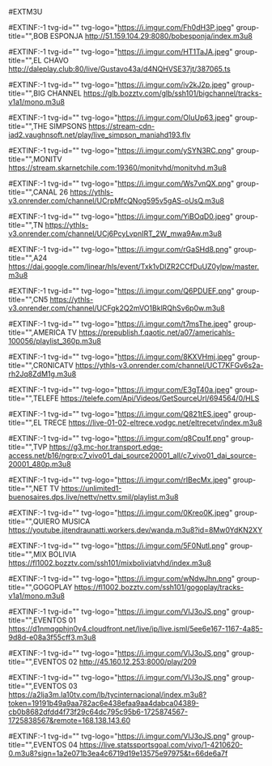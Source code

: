 #EXTM3U

#EXTINF:-1 tvg-id="" tvg-logo="https://i.imgur.com/Fh0dH3P.jpeg" group-title="",BOB ESPONJA
http://51.159.104.29:8080/bobesponja/index.m3u8

#EXTINF:-1 tvg-id="" tvg-logo="https://i.imgur.com/HT1TaJA.jpeg" group-title="",EL CHAVO
http://daleplay.club:80/live/Gustavo43a/d4NQHVSE37jt/387065.ts

#EXTINF:-1 tvg-id="" tvg-logo="https://i.imgur.com/iv2kJ2p.jpeg" group-title="",BIG CHANNEL 
https://glb.bozztv.com/glb/ssh101/bigchannel/tracks-v1a1/mono.m3u8

#EXTINF:-1 tvg-id="" tvg-logo="https://i.imgur.com/OIuUp63.jpeg" group-title="",THE SIMPSONS
https://stream-cdn-iad2.vaughnsoft.net/play/live_simpson_maniahd193.flv

#EXTINF:-1 tvg-id="" tvg-logo="https://i.imgur.com/ySYN3RC.png" group-title="",MONITV
https://stream.skarnetchile.com:19360/monitvhd/monitvhd.m3u8

#EXTINF:-1 tvg-id="" tvg-logo="https://i.imgur.com/Ws7vnQX.png" group-title="",CANAL 26
https://ythls-v3.onrender.com/channel/UCrpMfcQNog595v5gAS-oUsQ.m3u8

#EXTINF:-1 tvg-id="" tvg-logo="https://i.imgur.com/YiBOqD0.jpeg" group-title="",TN
https://ythls-v3.onrender.com/channel/UCj6PcyLvpnIRT_2W_mwa9Aw.m3u8

#EXTINF:-1 tvg-id="" tvg-logo="https://i.imgur.com/rGaSHd8.png" group-title="",A24
https://dai.google.com/linear/hls/event/Txk1vDlZR2CCfDuUZ0ylpw/master.m3u8

#EXTINF:-1 tvg-id="" tvg-logo="https://i.imgur.com/Q6PDUEF.png" group-title="",CN5
https://ythls-v3.onrender.com/channel/UCFgk2Q2mVO1BklRQhSv6p0w.m3u8

#EXTINF:-1 tvg-id="" tvg-logo="https://i.imgur.com/t7msThe.jpeg" group-title="",AMERICA TV
https://prepublish.f.qaotic.net/a07/americahls-100056/playlist_360p.m3u8

#EXTINF:-1 tvg-id="" tvg-logo="https://i.imgur.com/8KXVHmj.jpeg" group-title="",CR0NICATV
https://ythls-v3.onrender.com/channel/UCT7KFGv6s2a-rh2Jq8ZdM1g.m3u8

#EXTINF:-1 tvg-id="" tvg-logo="https://i.imgur.com/E3gT40a.jpeg" group-title="",TELEFE
https://telefe.com/Api/Videos/GetSourceUrl/694564/0/HLS

#EXTINF:-1 tvg-id="" tvg-logo="https://i.imgur.com/Q821tES.jpeg" group-title="",EL TRECE
https://live-01-02-eltrece.vodgc.net/eltrecetv/index.m3u8

#EXTINF:-1 tvg-id="" tvg-logo="https://i.imgur.com/q8Cpu1f.png" group-title="",TVP
https://g3.mc-hor.transport.edge-access.net/b16/ngrp:c7_vivo01_dai_source20001_all/c7_vivo01_dai_source-20001_480p.m3u8

#EXTINF:-1 tvg-id="" tvg-logo="https://i.imgur.com/rIBecMx.jpeg" group-title="",NET TV
https://unlimited1-buenosaires.dps.live/nettv/nettv.smil/playlist.m3u8

#EXTINF:-1 tvg-id="" tvg-logo="https://i.imgur.com/0Kreo0K.jpeg" group-title="",QUIERO MUSICA 
https://youtube.jitendraunatti.workers.dev/wanda.m3u8?id=8Mw0YdKN2XY

#EXTINF:-1 tvg-id="" tvg-logo="https://i.imgur.com/5F0Nutl.png" group-title="",MIX BOLIVIA
https://fl1002.bozztv.com/ssh101/mixboliviatvhd/index.m3u8

#EXTINF:-1 tvg-id="" tvg-logo="https://i.imgur.com/wNdwJhn.png" group-title="",GOGOPLAY
https://fl1002.bozztv.com/ssh101/gogoplay/tracks-v1a1/mono.m3u8

#EXTINF:-1 tvg-id="" tvg-logo="https://i.imgur.com/VIJ3oJS.png" group-title="",EVENTOS 01
https://d1nmqgphjn0y4.cloudfront.net/live/ip/live.isml/5ee6e167-1167-4a85-9d8d-e08a3f55cff3.m3u8

#EXTINF:-1 tvg-id="" tvg-logo="https://i.imgur.com/VIJ3oJS.png" group-title="",EVENTOS 02
http://45.160.12.253:8000/play/209

#EXTINF:-1 tvg-id="" tvg-logo="https://i.imgur.com/VIJ3oJS.png" group-title="",EVENTOS 03
https://a2lja3m.la10tv.com/lb/tycinternacional/index.m3u8?token=19191b49a9aa782ac6e438efaa9aa4dabca04389-cb0b8682dfdd4f73f29c64dc795c95b6-1725874567-1725838567&remote=168.138.143.60

#EXTINF:-1 tvg-id="" tvg-logo="https://i.imgur.com/VIJ3oJS.png" group-title="",EVENTOS 04
https://live.statssportsgoal.com/vivo/1-4210620-0.m3u8?sign=1a2e071b3ea4c6719d19e13575e97975&t=66de6a7f
